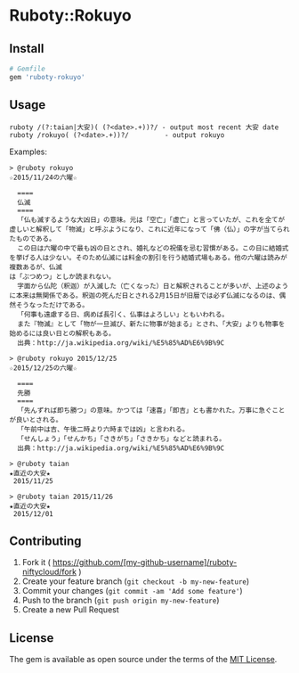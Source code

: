# Ruboty::Rokuyo

## Install

```ruby
# Gemfile
gem 'ruboty-rokuyo'
```

## Usage

```
ruboty /(?:taian|大安)( (?<date>.+))?/ - output most recent 大安 date
ruboty /rokuyo( (?<date>.+))?/         - output rokuyo

```

Examples:

```
> @ruboty rokuyo
☆2015/11/24の六曜☆

  ====
  仏滅
  ====
  「仏も滅するような大凶日」の意味。元は「空亡」「虚亡」と言っていたが、これを全てが虚しいと解釈して「物滅」と呼ぶようになり、これに近年になって「佛（仏）」の字が当てられたものである。
  この日は六曜の中で最も凶の日とされ、婚礼などの祝儀を忌む習慣がある。この日に結婚式を挙げる人は少ない。そのため仏滅には料金の割引を行う結婚式場もある。他の六曜は読みが複数あるが、仏滅
は「ぶつめつ」としか読まれない。
  字面から仏陀（釈迦）が入滅した（亡くなった）日と解釈されることが多いが、上述のように本来は無関係である。釈迦の死んだ日とされる2月15日が旧暦では必ず仏滅になるのは、偶然そうなっただけである。
  「何事も遠慮する日、病めば長引く、仏事はよろしい」ともいわれる。
  また『物滅』として「物が一旦滅び、新たに物事が始まる」とされ、「大安」よりも物事を始めるには良い日との解釈もある。
  出典：http://ja.wikipedia.org/wiki/%E5%85%AD%E6%9B%9C

> @ruboty rokuyo 2015/12/25
☆2015/12/25の六曜☆

  ====
  先勝
  ====
  「先んずれば即ち勝つ」の意味。かつては「速喜」「即吉」とも書かれた。万事に急ぐことが良いとされる。
  「午前中は吉、午後二時より六時までは凶」と言われる。
  「せんしょう」「せんかち」「さきがち」「さきかち」などと読まれる。
  出典：http://ja.wikipedia.org/wiki/%E5%85%AD%E6%9B%9C

> @ruboty taian
★直近の大安★ 
 2015/11/25

> @ruboty taian 2015/11/26
★直近の大安★ 
 2015/12/01
```

## Contributing

1. Fork it ( https://github.com/[my-github-username]/ruboty-niftycloud/fork )
2. Create your feature branch (`git checkout -b my-new-feature`)
3. Commit your changes (`git commit -am 'Add some feature'`)
4. Push to the branch (`git push origin my-new-feature`)
5. Create a new Pull Request

## License

The gem is available as open source under the terms of the [MIT License](http://opensource.org/licenses/MIT).

